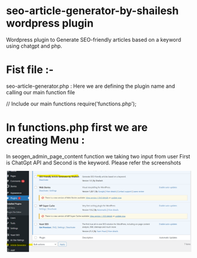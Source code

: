 # seo-article-generator-by-shailesh wordpress plugin
Wordpress plugin to Generate SEO-friendly articles based on a keyword using chatgpt and php.
# Fist file :- 
seo-article-generator.php : Here we are defining the plugin name and calling our main function file

 // Include our main functions
 require('functions.php');

# In functions.php first we are creating Menu : 
In seogen_admin_page_content function we taking two input from user First is ChatGpt API and Second is the keyword. Please refer the screenshots

![seo-article-generator-by-shailesh Step 1.](https://github.com/kumar1shailesh/seo-article-generator-by-shailesh/blob/c0e2b92ccd9bd18e5ed8fd1bb2feee90be62978b/Wordpress%20plugin%20Step%201%20seo-article-generator-by-shailesh.png 'Step 1')


